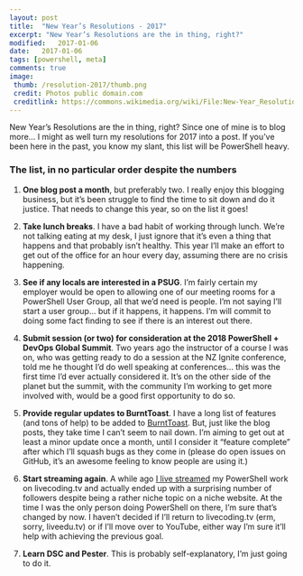 ```yaml
---
layout: post
title:  "New Year’s Resolutions - 2017"
excerpt: "New Year’s Resolutions are the in thing, right?"
modified:   2017-01-06
date:   2017-01-06
tags: [powershell, meta]
comments: true
image:
 thumb: /resolution-2017/thumb.png
 credit: Photos public domain.com
 creditlink: https://commons.wikimedia.org/wiki/File:New-Year_Resolutions_list.jpg
---
```


New Year’s Resolutions are the in thing, right? Since one of mine is to blog
more… I might as well turn my resolutions for 2017 into a post. If you’ve been
here in the past, you know my slant, this list will be PowerShell heavy.

### The list, in no particular order despite the numbers

1.  **One blog post a month**, but preferably two. I really enjoy this blogging
    business, but it’s been struggle to find the time to sit down and do it
    justice. That needs to change this year, so on the list it goes!

2.  **Take lunch breaks**. I have a bad habit of working through lunch. We’re
    not talking eating at my desk, I just ignore that it’s even a thing that
    happens and that probably isn’t healthy. This year I’ll make an effort to
    get out of the office for an hour every day, assuming there are no crisis
    happening.

3.  **See if any locals are interested in a PSUG**. I’m fairly certain my
    employer would be open to allowing one of our meeting rooms for a PowerShell
    User Group, all that we’d need is people. I’m not saying I’ll start a user
    group… but if it happens, it happens. I’m will commit to doing some fact
    finding to see if there is an interest out there.

4.  **Submit session (or two) for consideration at the 2018 PowerShell + DevOps
    Global Summit**. Two years ago the instructor of a course I was on, who was
    getting ready to do a session at the NZ Ignite conference, told me he
    thought I’d do well speaking at conferences… this was the first time I’d
    ever actually considered it. It’s on the other side of the planet but the
    summit, with the community I’m working to get more involved with, would be a
    good first opportunity to do so.

5.  **Provide regular updates to BurntToast**. I have a long list of features
    (and tons of help) to be added to
    [BurntToast](https://github.com/Windos/BurntToast). But, just like the blog
    posts, they take time I can’t seem to nail down. I’m aiming to get out at
    least a minor update once a month, until I consider it “feature complete”
    after which I’ll squash bugs as they come in (please do open issues on
    GitHub, it’s an awesome feeling to know people are using it.)

6.  **Start streaming again**. A while ago [I live
    streamed](https://www.livecoding.tv/windos/) my PowerShell work on
    livecoding.tv and actually ended up with a surprising number of followers
    despite being a rather niche topic on a niche website. At the time I was the
    only person doing PowerShell on there, I’m sure that’s changed by now. I
    haven’t decided if I’ll return to livecoding.tv (erm, sorry, liveedu.tv) or
    if I’ll move over to YouTube, either way I’m sure it’ll help with achieving
    the previous goal.

7.  **Learn DSC and Pester**. This is probably self-explanatory, I’m just going
    to do it.
